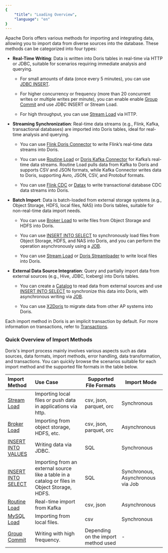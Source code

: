```yaml
---
{
    "title": "Loading Overview",
    "language": "en"
}
---
```


<!-- 
Licensed to the Apache Software Foundation (ASF) under one
or more contributor license agreements.  See the NOTICE file
distributed with this work for additional information
regarding copyright ownership.  The ASF licenses this file
to you under the Apache License, Version 2.0 (the
"License"); you may not use this file except in compliance
with the License.  You may obtain a copy of the License at

  http://www.apache.org/licenses/LICENSE-2.0

Unless required by applicable law or agreed to in writing,
software distributed under the License is distributed on an
"AS IS" BASIS, WITHOUT WARRANTIES OR CONDITIONS OF ANY
KIND, either express or implied.  See the License for the
specific language governing permissions and limitations
under the License.
-->

Apache Doris offers various methods for importing and integrating data, allowing you to import data from diverse sources into the database. These methods can be categorized into four types:

- **Real-Time Writing**: Data is written into Doris tables in real-time via HTTP or JDBC, suitable for scenarios requiring immediate analysis and querying.

    - For small amounts of data (once every 5 minutes), you can use [JDBC INSERT](./import-way/insert-into-manual.md).

    - For higher concurrency or frequency (more than 20 concurrent writes or multiple writes per minute), you can enable enable [Group Commit](./group-commit-manual.md) and use JDBC INSERT or Stream Load.

    - For high throughput, you can use [Stream Load](./import-way/stream-load-manual) via HTTP.

- **Streaming Synchronization**: Real-time data streams (e.g., Flink, Kafka, transactional databases) are imported into Doris tables, ideal for real-time analysis and querying.

    - You can use [Flink Doris Connector](../../ecosystem/flink-doris-connector.md) to write Flink’s real-time data streams into Doris.

    - You can use [Routine Load](./import-way/routine-load-manual.md) or [Doris Kafka Connector](../../ecosystem/doris-kafka-connector.md) for Kafka’s real-time data streams. Routine Load pulls data from Kafka to Doris and supports CSV and JSON formats, while Kafka Connector writes data to Doris, supporting Avro, JSON, CSV, and Protobuf formats.

    - You can use [Flink CDC](../../ecosystem/flink-doris-connector.md) or [Datax](../../ecosystem/datax.md) to write transactional database CDC data streams into Doris.

- **Batch Import**: Data is batch-loaded from external storage systems (e.g., Object Storage, HDFS, local files, NAS) into Doris tables, suitable for non-real-time data import needs.

    - You can use [Broker Load](./import-way/broker-load-manual.md) to write files from Object Storage and HDFS into Doris.

    - You can use [INSERT INTO SELECT](./import-way/insert-into-manual.md) to synchronously load files from Object Storage, HDFS, and NAS into Doris, and you can perform the operation asynchronously using a [JOB](../scheduler/job-scheduler.md).

    - You can use [Stream Load](./import-way/stream-load-manual) or [Doris Streamloader](../../ecosystem/doris-streamloader.md) to write local files into Doris.

- **External Data Source Integration**: Query and partially import data from external sources (e.g., Hive, JDBC, Iceberg) into Doris tables.

    - You can create a [Catalog](../../lakehouse/lakehouse-overview.md) to read data from external sources and use [INSERT INTO SELECT](./import-way/insert-into-manual.md) to synchronize this data into Doris, with asynchronous writing via [JOB](../scheduler/job-scheduler.md).
    
    - You can use [X2Doris](data-source/migrate-data-from-other-olap.md) to migrate data from other AP systems into Doris.

Each import method in Doris is an implicit transaction by default. For more information on transactions, refer to [Transactions](../transaction.md).

### Quick Overview of Import Methods

Doris's import process mainly involves various aspects such as data sources, data formats, import methods, error handling, data transformation, and transactions. You can quickly browse the scenarios suitable for each import method and the supported file formats in the table below.

| Import Method                                      | Use Case                                   | Supported File Formats | Import Mode |
| :-------------------------------------------- | :----------------------------------------- | ----------------------- | -------- |
| [Stream Load](./import-way/stream-load-manual)           | Importing local files or push data in applications via http.                             | csv, json, parquet, orc | Synchronous     |
| [Broker Load](./import-way/broker-load-manual.md)        | Importing from object storage, HDFS, etc.                     | csv, json, parquet, orc | Asynchronous     |
| [INSERT INTO VALUES](./import-way/insert-into-manual.md) | Writing data via JDBC. | SQL                     | Synchronous     |
| [INSERT INTO SELECT](./import-way/insert-into-manual.md) | Importing from an external source like a table in a catalog or files in Object Storage, HDFS.      | SQL                     | Synchronous, Asynchronous via Job     |
| [Routine Load](./import-way/routine-load-manual.md)      | Real-time import from Kafka                            | csv, json               | Asynchronous     |
| [MySQL Load](./import-way/mysql-load-manual.md)          | Importing from local files.                             | csv                     | Synchronous     |
| [Group Commit](./group-commit-manual.md)          | Writing with high frequency.                            | Depending on the import method used | -     |
